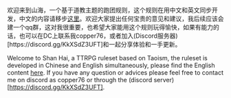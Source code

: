 欢迎来到山海，一个基于道教主题的跑团规则，这个规则在用中文和英文同步开发，中文的内容请移步[这里]([https://gamephysicsweekend.github.io/](https://github.com/Copper76/Tao/tree/main/%E4%B8%AD%E6%96%87))。欢迎大家提出任何宝贵的意见和建议，我后续应该会建一个qq群，这对我很重要，也希望大家能用这个规则玩得愉快，如果有能力的话，也可以在DC上联系我copper76，或者加入(Discord服务器)[https://discord.gg/KkXSdZ3UFT]和一起分享体验和一手更新。

Welcome to Shan Hai, a TTRPG ruleset based on Taoism, the ruleset is developed in Chinese and English simultaneously, please find the English content [here](https://github.com/Copper76/Tao/tree/main/English). If you have any question or advices please feel free to contact me on discord as copper76 or through the (discord server)[https://discord.gg/KkXSdZ3UFT].
